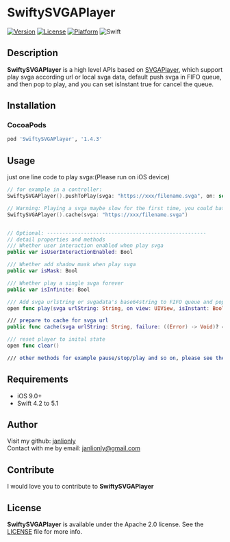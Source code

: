 # SwiftySVGAPlayer

[![Version](https://img.shields.io/cocoapods/v/SwiftySVGAPlayer.svg?style=flat)](https://cocoapods.org/pods/SwiftySVGAPlayer)
[![License](https://img.shields.io/cocoapods/l/SwiftySVGAPlayer.svg?style=flat)](https://github.com/janlionly/SwiftySVGAPlayer/blob/master/LICENSE)
[![Platform](https://img.shields.io/cocoapods/p/SwiftySVGAPlayer.svg?style=flat)](https://github.com/janlionly/SwiftySVGAPlayer)
![Swift](https://img.shields.io/badge/%20in-swift%205.1-orange.svg)


## Description
**SwiftySVGAPlayer** is a high level APIs based on [SVGAPlayer](https://github.com/yyued/SVGAPlayer-iOS), which support play svga according url or local svga data, default push svga in FIFO queue, and then pop to play, and you can set isInstant true for cancel the queue.


## Installation

### CocoaPods

```ruby
pod 'SwiftySVGAPlayer', '1.4.3'
```

## Usage
just one line code to play svga:(Please run on iOS device)

```swift
// for example in a controller:
SwiftySVGAPlayer().pushToPlay(svga: "https://xxx/filename.svga", on: self.view)

// Warning: Playing a svga maybe slow for the first time, you could batch cache svgas in some place like after app launch or log in before play them
SwiftySVGAPlayer().cache(svga: "https://xxx/filename.svga")


// Optional: ----------------------------------------------------
// detail properties and methods
/// Whether user interaction enabled when play svga
public var isUserInteractionEnabled: Bool

/// Whether add shadow mask when play svga
public var isMask: Bool

/// Whether play a single svga forever
public var isInfinite: Bool

/// Add svga urlstring or svgadata's base64string to FIFO queue and pop to play
open func play(svga urlString: String, on view: UIView, isInstant: Bool = false, scale: CGFloat = 1)

/// prepare to cache for svga url
public func cache(svga urlString: String, failure: ((Error) -> Void)? = nil)

/// reset player to inital state
open func clear()

/// other methods for example pause/stop/play and so on, please see the demo in rep

```



## Requirements

- iOS 9.0+
- Swift 4.2 to 5.1

## Author

Visit my github: [janlionly](https://github.com/janlionly)<br>
Contact with me by email: janlionly@gmail.com

## Contribute

I would love you to contribute to **SwiftySVGAPlayer**

## License

**SwiftySVGAPlayer** is available under the Apache 2.0 license. See the [LICENSE](https://github.com/janlionly/SwiftySVGAPlayer/blob/master/LICENSE) file for more info.